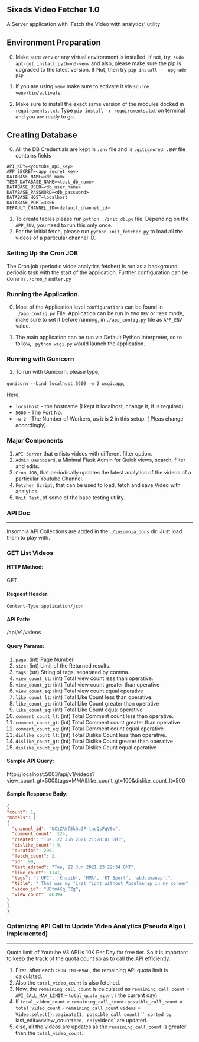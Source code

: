 ## Sixads Video Fetcher 1.0
A Server application  with 'Fetch the Video with analytics' utility

## Environment Preparation

0. Make sure `venv` or any virtual environment is installed. If not, try,
`sudo apt-get install python3-venv` and also, please make sure the pip is upgraded to
the latest version.
If Not, then try `pip install ---upgrade pip`

1. If you are using `venv` make sure to activate it via `source venv/bin/activate`.
2. Make sure to install the exact same version of the modules docked in `requirements.txt`. Type
 `pip install -r requirements.txt` on terminal and you are ready to go.


## Creating Database
0. All the DB Credentials are kept in `.env` file and is `.gitignored`. `.ENV` file contains fields
```code
API_KEY=<youtube_api_key>
APP_SECRET=<app_secret_key>
DATABASE_NAME=<db_nam>
TEST_DATABASE_NAME=<test_db_name>
DATABASE_USER=<db_user_name>
DATABASE_PASSWORD=<db_password>
DATABASE_HOST=localhost
DATABASE_PORT=3306
DEFAULT_CHANNEL_ID=<default_channel_id>
```

1. To create tables please run `python ./init_db.py` file. Depending on the `APP_ENV`, you need to run this only once.
2. For the initial fetch, please run `python init_fetcher.py` to load all the videos of a particular channel ID.

### Setting Up the Cron JOB
 The Cron job (periodic vidoe analytics fetcher) is run as a background periodic task with the start of the
 application. Further configuration can be done in `./cron_handler.py`



### Running the Application.

0. Most of the Application level `configurations` can be found in `./app_config.py` File. Application can be run
in two `DEV` or `TEST` mode, make sure to set it before running, in `./app_config.py` file as `APP_ENV` value.

3. The main application can be run via Default Python Interpreter, so to follow,
 ` python wsgi.py` would launch the application.

### Running with Gunicorn
1. To run with Gunicorn, please type,

`gunicorn --bind localhost:5600 -w 2 wsgi:app`,

Here,
- `localhost` - the hostname (I kept it localhost, change it, if is required)
- `5600` - The Port No.
- `-w 2` - The Number of Workers, as it is 2 in this setup. ( Pleas change accordingly).

### Major Components
1. `API Server` that enlists videos with different filter option.
2. `Admin Dashboard`, a Minimal Flask Admin for Quick views, search, filter and edits.
3. `Cron JOB`, that periodically updates the latest analytics of the videos of a particular Youtube Channel.
4. `Fetcher Script`, that can be used to load, fetch and save Video with analytics.
5. `Unit Test`, of some of the base testing utility.


### API Doc
-------------------------------------
Insomnia API Collections are added in the `./insomnia_docs` dir. Just load them to play with.
### GET List Videos
#### HTTP Method:
GET
#### Request Header:
```code
Content-Type:application/json
```
#### API Path:
/api/v1/videos

#### Query Params:
1. `page`: (int) Page Number
2.  `size`: (int) Limit of the Returned results.
3.  `tags`: (str) String of tags, separated by comma.
4.  `view_count_lt`: (int) Total view count less than operative.
5.  `view_count_gt`: (int) Total view count greater than operative
6.  `view_count_eq`: (int) Total view count equal operative
7.  `like_count_lt`: (int) Total Like Count less than operative.
8.  `like_count_gt`: (int) Total Like Count greater than operative
9.  `like_count_eq`: (int) Total Like Count equal operative
10. `comment_count_lt`: (int) Total Comment count less than operative.
11. `comment_count_gt`: (int) Total Comment count greater than operative
12. `comment_count_eq`: (int) Total Comment count equal operative
13. `dislike_count_lt`: (int) Total Dislike Count less than operative.
14. `dislike_count_gt`: (int) Total Dislike Count greater than operative
15. `dislike_count_eq`: (int) Total Dislike Count equal operative

#### Sample API Query:
http://localhost:5003/api/v1/videos?view_count_gt=500&tags=MMA&like_count_gt=100&dislike_count_lt=500
#### Sample Response Body:
```json
{
"count": 1,
"models": [
{
  "channel_id": "UC1ZRNf5khuJFrtacQsFqV6w",
  "comment_count": 124,
  "created": "Tue, 22 Jun 2021 21:28:01 GMT",
  "dislike_count": 9,
  "duration": 290,
  "fetch_count": 2,
  "id": 99,
  "last_edited": "Tue, 22 Jun 2021 23:22:34 GMT",
  "like_count": 1141,
  "tags": "['UFC', 'Khabib', 'MMA', 'RT Sport', 'abdulmanap']",
  "title": "'That was my first fight without Abdulmanap in my corner' - Tagir Ulanbekov",
  "video_id": "UDtmAKq_PZg",
  "view_count": 46394
}
]
}
```

### Optimizing API Call to Update Video Analytics (Pseudo Algo ( Implemented)
--------------------------------------------------
Quota limit of Youtube V3 API is 10K Per Day for free tier. So it is important to keep the track of the quota count so as to
call the API efficiently.

1. First, after each `CRON_INTERVAL`, the remaining API quota limit is calculated.
2. Also the `total_video_count` is also fetched.
3. Now, the `remaining_call_count` is calculated as
`remaining_call_count` = `API_CALL_MAX_LIMIT` - `total_quota_spent` ( the current day)
4. If `total_video_count` > `remaining_call_count`:
    `possible_call_count` = `total_video_count` - `remaining_call_count`
     `videos` = `Video.select().paginate(1, possible_call_count)`` sorted by `last_edit` and `view_count`
    then, only `videos` are updated.
5. else, all the videos are updates as the `remaining_call_count` is greater than the `total_video_count`.




